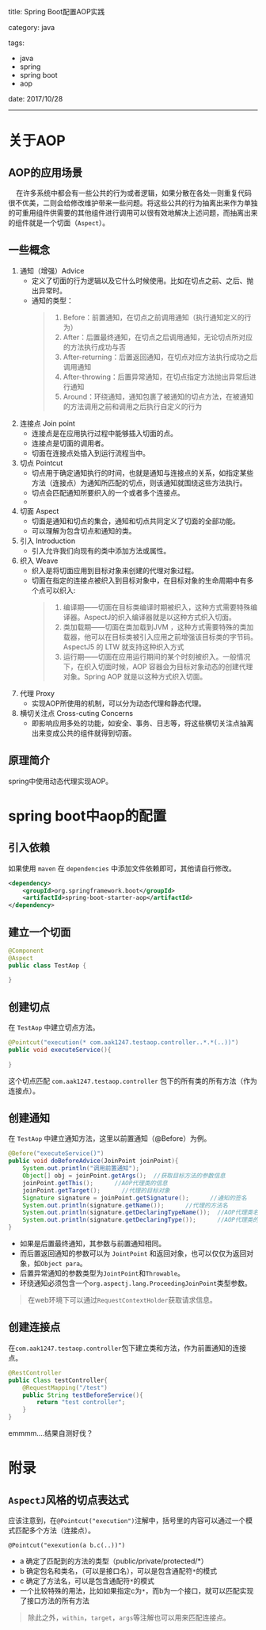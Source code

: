 title: Spring Boot配置AOP实践

category: java

tags: 
 - java
 - spring
 - spring boot
 - aop

date: 2017/10/28

---

# 关于AOP

## AOP的应用场景

&nbsp;&nbsp;&nbsp;&nbsp;在许多系统中都会有一些公共的行为或者逻辑，如果分散在各处一则重复代码很不优美，二则会给修改维护带来一些问题。将这些公共的行为抽离出来作为单独的可重用组件供需要的其他组件进行调用可以很有效地解决上述问题，而抽离出来的组件就是一个切面（``Aspect``）。


<!--more-->
## 一些概念

1. 通知（增强）Advice
    - 定义了切面的行为逻辑以及它什么时候使用。比如在切点之前、之后、抛出异常时。
    - 通知的类型：
        > 1. Before：前置通知，在切点之前调用通知（执行通知定义的行为）
        > 1. After：后置最终通知，在切点之后调用通知，无论切点所对应的方法执行成功与否
        > 1. After-returning：后置返回通知，在切点对应方法执行成功之后调用通知
        > 1. After-throwing：后置异常通知，在切点指定方法抛出异常后进行通知
        > 1. Around：环绕通知，通知包裹了被通知的切点方法，在被通知的方法调用之前和调用之后执行自定义的行为
2. 连接点 Join point
    - 连接点是在应用执行过程中能够插入切面的点。
    - 连接点是切面的调用者。
    - 切面在连接点处插入到运行流程当中。
3. 切点 Pointcut
    - 切点用于确定通知执行的时间，也就是通知与连接点的关系，如指定某些方法（连接点）为通知所匹配的切点，则该通知就围绕这些方法执行。
    - 切点会匹配通知所要织入的一个或者多个连接点。
    - 
4. 切面 Aspect
    - 切面是通知和切点的集合，通知和切点共同定义了切面的全部功能。
    - 可以理解为包含切点和通知的类。
5. 引入 Introduction
    - 引入允许我们向现有的类中添加方法或属性。
6. 织入 Weave
    - 织入是将切面应用到目标对象来创建的代理对象过程。
    - 切面在指定的连接点被织入到目标对象中，在目标对象的生命周期中有多个点可以织入:
        > 1. 编译期——切面在目标类编译时期被织入，这种方式需要特殊编译器。AspectJ的织入编译器就是以这种方式织入切面。
        > 1. 类加载期——切面在类加载到JVM ，这种方式需要特殊的类加载器，他可以在目标类被引入应用之前增强该目标类的字节码。AspectJ5 的 LTW 就支持这种织入方式
        > 1. 运行期——切面在应用运行期间的某个时刻被织入。一般情况下，在织入切面时候，AOP 容器会为目标对象动态的创建代理对象。Spring AOP 就是以这种方式织入切面。
7. 代理 Proxy
    - 实现AOP所使用的机制，可以分为动态代理和静态代理。
8. 横切关注点 Cross-cuting Concerns
    - 即影响应用多处的功能，如安全、事务、日志等，将这些横切关注点抽离出来变成公共的组件就得到切面。

## 原理简介

spring中使用动态代理实现AOP。

# spring boot中aop的配置

## 引入依赖

如果使用 ``maven`` 在 ``dependencies`` 中添加文件依赖即可，其他请自行修改。

```xml
<dependency>  
    <groupId>org.springframework.boot</groupId>  
    <artifactId>spring-boot-starter-aop</artifactId>  
</dependency>  
```

## 建立一个切面

```java
@Component  
@Aspect  
public class TestAop {  
  
}  
```

## 创建切点

在 ``TestAop`` 中建立切点方法。

```java
@Pointcut("execution(* com.aak1247.testaop.controller..*.*(..))")  
public void executeService(){  
  
} 
```

这个切点匹配 ``com.aak1247.testaop.controller`` 包下的所有类的所有方法（作为连接点）。

## 创建通知

在 ``TestAop`` 中建立通知方法，这里以前置通知（@Before）为例。

```java
@Before("executeService()")  
public void doBeforeAdvice(JoinPoint joinPoint){  
    System.out.println("调用前置通知");    
    Object[] obj = joinPoint.getArgs();  //获取目标方法的参数信息
    joinPoint.getThis();      //AOP代理类的信息 
    joinPoint.getTarget();      //代理的目标对象  
    Signature signature = joinPoint.getSignature();      //通知的签名  
    System.out.println(signature.getName());      //代理的方法名
    System.out.println(signature.getDeclaringTypeName());  //AOP代理类名字  
    System.out.println(signature.getDeclaringType());      //AOP代理类的类（class）信息  
}  
```

- 如果是后置最终通知，其参数与前置通知相同。
- 而后置返回通知的参数可以为 ``JointPoint`` 和返回对象，也可以仅仅为返回对象，如``Object para``。
- 后置异常通知的参数类型为``JointPoint``和``Throwable``。
- 环绕通知必须包含一个``org.aspectj.lang.ProceedingJoinPoint``类型参数。

> 在web环境下可以通过``RequestContextHolder``获取请求信息。
## 创建连接点

在``com.aak1247.testaop.controller``包下建立类和方法，作为前置通知的连接点。
```java
@RestController
public Class testController{
    @RequestMapping("/test")
    public String testBeforeService(){
        return "test controller";
    }
}
```

emmmm....结果自测好伐？

# 附录

## ``AspectJ``风格的切点表达式

应该注意到，在``@Pointcut("execution")``注解中，括号里的内容可以通过一个模式匹配多个方法（连接点）。

``@Pointcut("exexution(a b.c(..))")``
- a 确定了匹配到的方法的类型（public/private/protected/*）
- b 确定包名和类名，（可以是接口名），可以是包含通配符``*``的模式
- c 确定了方法名，可以是包含通配符``*``的模式
- 一个比较特殊的用法，比如如果指定c为``*``，而b为一个接口，就可以匹配实现了接口方法的所有方法

> 除此之外，``within``，``target``，``args``等注解也可以用来匹配连接点。